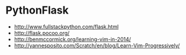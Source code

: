 # PythonFlask
- http://www.fullstackpython.com/flask.html
- http://flask.pocoo.org/
- http://benmccormick.org/learning-vim-in-2014/
- http://yannesposito.com/Scratch/en/blog/Learn-Vim-Progressively/
